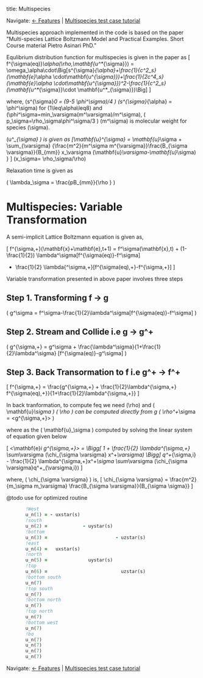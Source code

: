title: Multispecies

Navigate: [&larr; Features](index.html) | [Multispecies test case tutorial](../../page/examples/tutorials/tut_09_mus_multilevel.html)

Multispecies approach implemented in the code is based on the paper
"Multi-species Lattice Boltzmann Model and Practical Examples. Short Course
material Pietro Asinari PhD."

Equlibrium distribution function for multispecies is given in the paper as
 \[  f^{\sigma(eq)}_\alpha(\rho,\mathbf{u^*_{\sigma}}) =
 \omega_\alpha\cdot\Big[s^{\sigma}_{\alpha}+\frac{1}{c^2_s}
 (\mathbf{e}_\alpha \cdot\mathbf{u^*_{\sigma}})+\frac{1}{2c^4_s}(\mathbf{e}_\alpha
 \cdot\mathbf{u^*_{\sigma}})^2-\frac{1}{c^2_s}(\mathbf{u^*_{\sigma}}\cdot
 \mathbf{u^*_{\sigma}})\Big] \]

 where,
 \(s^{\sigma}_0 = (9-5 \phi^\sigma)/4 \)
 \(s^{\sigma}_{\alpha} = \phi^\sigma\) for \(1\leq\alpha\leq8\) and
 \(\phi^\sigma=min_\varsigma(m^\varsigma)/m^\sigma\),
 \( p_\sigma=\rho_\sigma\phi^\sigma/3 \)
 \(m^\sigma\) is molecular weight for species \(\sigma\).

 \(u^*_{\sigma} \) is given as
 \[\mathbf{u}^*_{\sigma} = \mathbf{u}_\sigma + \sum_{\varsigma}
 {\frac{m^2}{m^\sigma m^{\varsigma}}\frac{B_{\sigma \varsigma}}{B_{mm}}
 x_\varsigma (\mathbf{u}_\varsigma-\mathbf{u}_\sigma) }  \]
 \(x_\sigma= \rho_\sigma/\rho\)

 Relaxation time is given as

 \( \lambda_\sigma = \frac{pB_{mm}}{\rho } \)

# Multispecies: Variable Transformation

A semi-implicit Lattice Boltzmann equation is given as,

\[ f^{\sigma,+}(\mathbf{x}+\mathbf{e},t+1) = f^\sigma(\mathbf{x},t) + (1-\frac{1}{2})
\lambda^\sigma[f^{\sigma(eq)}-f^\sigma]
+ \frac{1}{2} \lambda{^\sigma,+}[f^{\sigma(eq),+}-f^{\sigma,+}]  \]

Variable transformation presented in above paper involves three steps

## Step 1. Transforming f -> g

\( g^\sigma = f^\sigma-\frac{1}{2}\lambda^\sigma[f^{\sigma(eq)}-f^\sigma] \)

## Step 2. Stream and Collide i.e g -> g^+

\( g^{\sigma,+} = g^\sigma + \frac{\lambda^\sigma}{1+\frac{1}{2}\lambda^\sigma}
[f^{\sigma(eq)}-g^\sigma] \)

## Step 3. Back Transormation to f i.e g^+ -> f^+

\[ f^{\sigma,+} = \frac{g^{\sigma,+} + \frac{1}{2}\lambda^{\sigma,+}
f^{\sigma(eq),+}}{1+\frac{1}{2}\lambda^{\sigma,+}} \]

In back tranformation, to compute feq we need \(\rho\) and \( \mathbf{u}_\sigma \)
\( \rho \) can be computed directly from g
\(  \rho^+_\sigma = <g^{\sigma,+}> \)

where as the \( \mathbf{u}_\sigma \) computed by solving the linear
system of equation given below

\[  <\mathbf{e}_i g^{\sigma,+}> = \Bigg[ 1 + \frac{1}{2} \lambda^{\sigma,+} \sum_\varsigma
(\chi_{\sigma \varsigma} x^+_\varsigma) \Bigg] q^+_{\sigma,i} - \frac{1}{2}
\lambda^{\sigma,+}x^+_\sigma \sum_\varsigma (\chi_{\sigma \varsigma}q^+_{\varsigma,i})
\]

where, \( \chi_{\sigma \varsigma} \) is,
 \[ \chi_{\sigma \varsigma} = \frac{m^2}{m_\sigma m_\varsigma}
 \frac{B_{\sigma \varsigma}}{B_{\sigma \sigma}} \]

@todo use for optimized routine
```fortran
       !West
       u_n(1) = - uxstar(s)
       !south
       u_n(2) =             - uystar(s)
       !bottom
       u_n(3) =                         - uzstar(s)
       !east
       u_n(4) =   uxstar(s)
       !north
       u_n(5) =               uystar(s)
       !top
       u_n(6) =                           uzstar(s)
       !bottom south
       u_n(7)
       !top south
       u_n(7)
       !bottom north
       u_n(7)
       !top north
       u_n(7)
       !bottom west
       u_n(7)
       !bo
       u_n(7)
       u_n(7)
       u_n(7)
       u_n(7)
```

Navigate: [&larr; Features](index.html) | [Multispecies test case tutorial](../../page/tutorial/taylorgreen/index.html)
